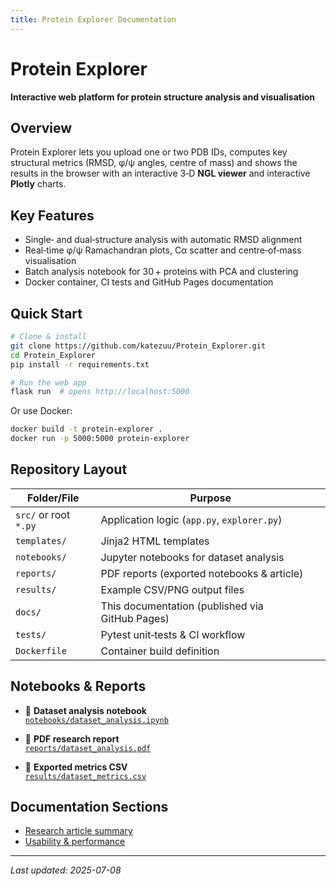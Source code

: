 ```yaml
---
title: Protein Explorer Documentation
---
```


# Protein Explorer

**Interactive web platform for protein structure analysis and visualisation**

## Overview
Protein Explorer lets you upload one or two PDB IDs, computes key structural
metrics (RMSD, φ/ψ angles, centre of mass) and shows the results in the browser
with an interactive 3‑D **NGL viewer** and interactive **Plotly** charts.

## Key Features
- Single‑ and dual‑structure analysis with automatic RMSD alignment
- Real‑time φ/ψ Ramachandran plots, Cα scatter and centre‑of‑mass
  visualisation
- Batch analysis notebook for 30 + proteins with PCA and clustering
- Docker container, CI tests and GitHub Pages documentation

## Quick Start

```bash
# Clone & install
git clone https://github.com/katezuu/Protein_Explorer.git
cd Protein_Explorer
pip install -r requirements.txt

# Run the web app
flask run  # opens http://localhost:5000
```

Or use Docker:

```bash
docker build -t protein-explorer .
docker run -p 5000:5000 protein-explorer
```

## Repository Layout

| Folder/File | Purpose |
|-------------|---------|
| `src/` or root `*.py` | Application logic (`app.py`, `explorer.py`) |
| `templates/` | Jinja2 HTML templates |
| `notebooks/` | Jupyter notebooks for dataset analysis |
| `reports/`   | PDF reports (exported notebooks & article) |
| `results/`   | Example CSV/PNG output files |
| `docs/`      | This documentation (published via GitHub Pages) |
| `tests/`     | Pytest unit‑tests & CI workflow |
| `Dockerfile` | Container build definition |

## Notebooks & Reports

* 📓 **Dataset analysis notebook**  
  [`notebooks/dataset_analysis.ipynb`](../notebooks/dataset_analysis.ipynb)

* 📄 **PDF research report**  
  [`reports/dataset_analysis.pdf`](../reports/dataset_analysis.pdf)

* 💾 **Exported metrics CSV**  
  [`results/dataset_metrics.csv`](../results/dataset_metrics.csv)

## Documentation Sections
- [Research article summary](research.md)
- [Usability & performance](usability.md)

---
_Last updated: 2025-07-08_
